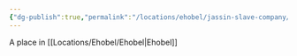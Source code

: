 ```yaml
---
{"dg-publish":true,"permalink":"/locations/ehobel/jassin-slave-company/"}
---
```


A place in [[Locations/Ehobel/Ehobel\|Ehobel]]